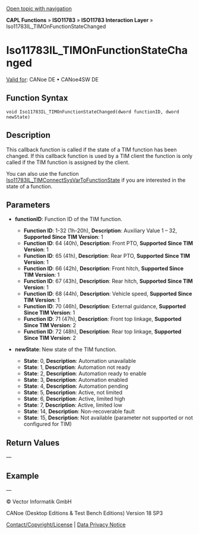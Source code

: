 [Open topic with navigation](../../../../../../CANoeDEFamily.htm#Topics/CAPLFunctions/ISO11783/ISOInteractionLayer/Functions/CAPLfunctionIso11783ILtimOnFunctionStateChanged.md)

**CAPL Functions** » **ISO11783** » **ISO11783 Interaction Layer** » Iso11783IL_TIMOnFunctionStateChanged

# Iso11783IL_TIMOnFunctionStateChanged

[Valid for](../../../../Shared/FeatureAvailability.md): CANoe DE • CANoe4SW DE

## Function Syntax

```plaintext
void Iso11783IL_TIMOnFunctionStateChanged(dword functionID, dword newState)
```

## Description

This callback function is called if the state of a TIM function has been changed. If this callback function is used by a TIM client the function is only called if the TIM function is assigned by the client.

You can also use the function [Iso11783IL_TIMConnectSysVarToFunctionState](CAPLfunctionIso11783ILtimConnectSysVarToFunctionState.md) if you are interested in the state of a function.

## Parameters

- **functionID**: Function ID of the TIM function.
  - **Function ID**: 1-32 (1h-20h), **Description**: Auxiliary Value 1 – 32, **Supported Since TIM Version**: 1
  - **Function ID**: 64 (40h), **Description**: Front PTO, **Supported Since TIM Version**: 1
  - **Function ID**: 65 (41h), **Description**: Rear PTO, **Supported Since TIM Version**: 1
  - **Function ID**: 66 (42h), **Description**: Front hitch, **Supported Since TIM Version**: 1
  - **Function ID**: 67 (43h), **Description**: Rear hitch, **Supported Since TIM Version**: 1
  - **Function ID**: 68 (44h), **Description**: Vehicle speed, **Supported Since TIM Version**: 1
  - **Function ID**: 70 (46h), **Description**: External guidance, **Supported Since TIM Version**: 1
  - **Function ID**: 71 (47h), **Description**: Front top linkage, **Supported Since TIM Version**: 2
  - **Function ID**: 72 (48h), **Description**: Rear top linkage, **Supported Since TIM Version**: 2

- **newState**: New state of the TIM function.
  - **State**: 0, **Description**: Automation unavailable
  - **State**: 1, **Description**: Automation not ready
  - **State**: 2, **Description**: Automation ready to enable
  - **State**: 3, **Description**: Automation enabled
  - **State**: 4, **Description**: Automation pending
  - **State**: 5, **Description**: Active, not limited
  - **State**: 6, **Description**: Active, limited high
  - **State**: 7, **Description**: Active, limited low
  - **State**: 14, **Description**: Non-recoverable fault
  - **State**: 15, **Description**: Not available (parameter not supported or not configured for TIM)

## Return Values

—

## Example

—

© Vector Informatik GmbH

CANoe (Desktop Editions & Test Bench Editions) Version 18 SP3

[Contact/Copyright/License](../../../../Shared/ContactCopyrightLicense.md) | [Data Privacy Notice](https://www.vector.com/int/en/company/get-info/privacy-policy/)
